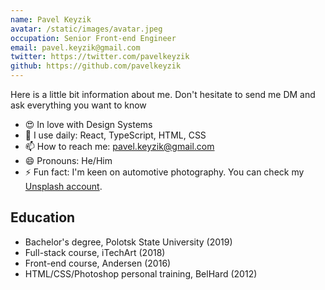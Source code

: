 ```yaml
---
name: Pavel Keyzik
avatar: /static/images/avatar.jpeg
occupation: Senior Front-end Engineer
email: pavel.keyzik@gmail.com
twitter: https://twitter.com/pavelkeyzik
github: https://github.com/pavelkeyzik
---
```


Here is a little bit information about me. Don't hesitate to send me DM and ask everything you want to know

- 😍 In love with Design Systems
- 🧱 I use daily: React, TypeScript, HTML, CSS
- 📫 How to reach me: pavel.keyzik@gmail.com
- 😄 Pronouns: He/Him
- ⚡ Fun fact: I'm keen on automotive photography. You can check my [Unsplash account](https://unsplash.com/@pavelkeyzik).

## Education

- Bachelor's degree, Polotsk State University (2019)
- Full-stack course, iTechArt (2018)
- Front-end course, Andersen (2016)
- HTML/CSS/Photoshop personal training, BelHard (2012)
